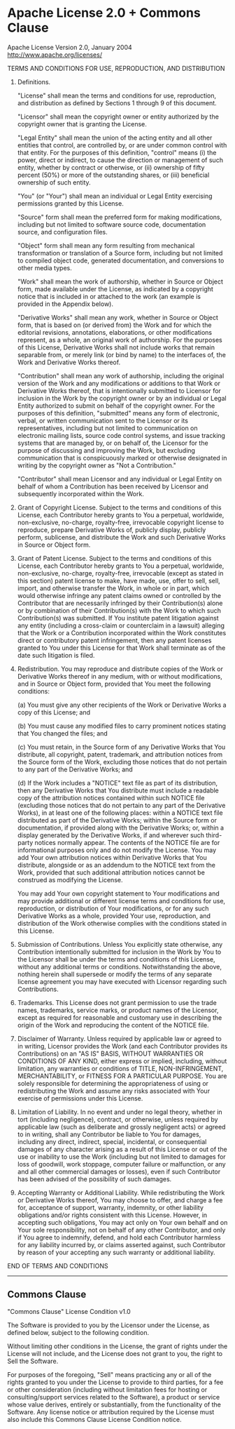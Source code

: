 # Apache License 2.0 + Commons Clause

Apache License
Version 2.0, January 2004
http://www.apache.org/licenses/

TERMS AND CONDITIONS FOR USE, REPRODUCTION, AND DISTRIBUTION

1. Definitions.

   "License" shall mean the terms and conditions for use, reproduction, 
   and distribution as defined by Sections 1 through 9 of this document.

   "Licensor" shall mean the copyright owner or entity authorized by 
   the copyright owner that is granting the License.

   "Legal Entity" shall mean the union of the acting entity and all 
   other entities that control, are controlled by, or are under common 
   control with that entity. For the purposes of this definition, 
   "control" means (i) the power, direct or indirect, to cause the 
   direction or management of such entity, whether by contract or 
   otherwise, or (ii) ownership of fifty percent (50%) or more of the 
   outstanding shares, or (iii) beneficial ownership of such entity.

   "You" (or "Your") shall mean an individual or Legal Entity 
   exercising permissions granted by this License.

   "Source" form shall mean the preferred form for making modifications, 
   including but not limited to software source code, documentation 
   source, and configuration files.

   "Object" form shall mean any form resulting from mechanical 
   transformation or translation of a Source form, including but 
   not limited to compiled object code, generated documentation, 
   and conversions to other media types.

   "Work" shall mean the work of authorship, whether in Source or 
   Object form, made available under the License, as indicated by 
   a copyright notice that is included in or attached to the work 
   (an example is provided in the Appendix below).

   "Derivative Works" shall mean any work, whether in Source or Object 
   form, that is based on (or derived from) the Work and for which the 
   editorial revisions, annotations, elaborations, or other modifications 
   represent, as a whole, an original work of authorship. For the 
   purposes of this License, Derivative Works shall not include works 
   that remain separable from, or merely link (or bind by name) to the 
   interfaces of, the Work and Derivative Works thereof.

   "Contribution" shall mean any work of authorship, including the 
   original version of the Work and any modifications or additions 
   to that Work or Derivative Works thereof, that is intentionally 
   submitted to Licensor for inclusion in the Work by the copyright 
   owner or by an individual or Legal Entity authorized to submit 
   on behalf of the copyright owner. For the purposes of this 
   definition, "submitted" means any form of electronic, verbal, 
   or written communication sent to the Licensor or its 
   representatives, including but not limited to communication on 
   electronic mailing lists, source code control systems, and issue 
   tracking systems that are managed by, or on behalf of, the Licensor 
   for the purpose of discussing and improving the Work, but excluding 
   communication that is conspicuously marked or otherwise designated 
   in writing by the copyright owner as "Not a Contribution."

   "Contributor" shall mean Licensor and any individual or Legal Entity 
   on behalf of whom a Contribution has been received by Licensor and 
   subsequently incorporated within the Work.

2. Grant of Copyright License. Subject to the terms and conditions of 
   this License, each Contributor hereby grants to You a perpetual, 
   worldwide, non-exclusive, no-charge, royalty-free, irrevocable 
   copyright license to reproduce, prepare Derivative Works of, 
   publicly display, publicly perform, sublicense, and distribute 
   the Work and such Derivative Works in Source or Object form.

3. Grant of Patent License. Subject to the terms and conditions of 
   this License, each Contributor hereby grants to You a perpetual, 
   worldwide, non-exclusive, no-charge, royalty-free, irrevocable 
   (except as stated in this section) patent license to make, have 
   made, use, offer to sell, sell, import, and otherwise transfer 
   the Work, in whole or in part, which would otherwise infringe any 
   patent claims owned or controlled by the Contributor that are 
   necessarily infringed by their Contribution(s) alone or by 
   combination of their Contribution(s) with the Work to which 
   such Contribution(s) was submitted. If You institute patent 
   litigation against any entity (including a cross-claim or 
   counterclaim in a lawsuit) alleging that the Work or a 
   Contribution incorporated within the Work constitutes direct 
   or contributory patent infringement, then any patent licenses 
   granted to You under this License for that Work shall terminate 
   as of the date such litigation is filed.

4. Redistribution. You may reproduce and distribute copies of the 
   Work or Derivative Works thereof in any medium, with or without 
   modifications, and in Source or Object form, provided that You 
   meet the following conditions:

   (a) You must give any other recipients of the Work or Derivative 
       Works a copy of this License; and

   (b) You must cause any modified files to carry prominent notices 
       stating that You changed the files; and

   (c) You must retain, in the Source form of any Derivative Works 
       that You distribute, all copyright, patent, trademark, and 
       attribution notices from the Source form of the Work, 
       excluding those notices that do not pertain to any part of 
       the Derivative Works; and

   (d) If the Work includes a "NOTICE" text file as part of its 
       distribution, then any Derivative Works that You distribute 
       must include a readable copy of the attribution notices 
       contained within such NOTICE file (excluding those notices 
       that do not pertain to any part of the Derivative Works), 
       in at least one of the following places: within a NOTICE text 
       file distributed as part of the Derivative Works; within the 
       Source form or documentation, if provided along with the 
       Derivative Works; or, within a display generated by the 
       Derivative Works, if and wherever such third-party notices 
       normally appear. The contents of the NOTICE file are for 
       informational purposes only and do not modify the License. 
       You may add Your own attribution notices within Derivative 
       Works that You distribute, alongside or as an addendum to 
       the NOTICE text from the Work, provided that such additional 
       attribution notices cannot be construed as modifying the 
       License.

   You may add Your own copyright statement to Your modifications 
   and may provide additional or different license terms and 
   conditions for use, reproduction, or distribution of Your 
   modifications, or for any such Derivative Works as a whole, 
   provided Your use, reproduction, and distribution of the Work 
   otherwise complies with the conditions stated in this License.

5. Submission of Contributions. Unless You explicitly state 
   otherwise, any Contribution intentionally submitted for inclusion 
   in the Work by You to the Licensor shall be under the terms and 
   conditions of this License, without any additional terms or 
   conditions. Notwithstanding the above, nothing herein shall 
   supersede or modify the terms of any separate license agreement 
   you may have executed with Licensor regarding such Contributions.

6. Trademarks. This License does not grant permission to use the 
   trade names, trademarks, service marks, or product names of the 
   Licensor, except as required for reasonable and customary use 
   in describing the origin of the Work and reproducing the content 
   of the NOTICE file.

7. Disclaimer of Warranty. Unless required by applicable law or 
   agreed to in writing, Licensor provides the Work (and each 
   Contributor provides its Contributions) on an "AS IS" BASIS, 
   WITHOUT WARRANTIES OR CONDITIONS OF ANY KIND, either express or 
   implied, including, without limitation, any warranties or 
   conditions of TITLE, NON-INFRINGEMENT, MERCHANTABILITY, or 
   FITNESS FOR A PARTICULAR PURPOSE. You are solely responsible 
   for determining the appropriateness of using or redistributing 
   the Work and assume any risks associated with Your exercise 
   of permissions under this License.

8. Limitation of Liability. In no event and under no legal theory, 
   whether in tort (including negligence), contract, or otherwise, 
   unless required by applicable law (such as deliberate and grossly 
   negligent acts) or agreed to in writing, shall any Contributor be 
   liable to You for damages, including any direct, indirect, 
   special, incidental, or consequential damages of any character 
   arising as a result of this License or out of the use or inability 
   to use the Work (including but not limited to damages for loss of 
   goodwill, work stoppage, computer failure or malfunction, or any 
   and all other commercial damages or losses), even if such 
   Contributor has been advised of the possibility of such damages.

9. Accepting Warranty or Additional Liability. While redistributing 
   the Work or Derivative Works thereof, You may choose to offer, 
   and charge a fee for, acceptance of support, warranty, indemnity, 
   or other liability obligations and/or rights consistent with this 
   License. However, in accepting such obligations, You may act only 
   on Your own behalf and on Your sole responsibility, not on behalf 
   of any other Contributor, and only if You agree to indemnify, 
   defend, and hold each Contributor harmless for any liability 
   incurred by, or claims asserted against, such Contributor by reason 
   of your accepting any such warranty or additional liability.

END OF TERMS AND CONDITIONS

---

## Commons Clause

"Commons Clause" License Condition v1.0

The Software is provided to you by the Licensor under the License, as defined 
below, subject to the following condition.

Without limiting other conditions in the License, the grant of rights under the 
License will not include, and the License does not grant to you, the right to 
Sell the Software.

For purposes of the foregoing, "Sell" means practicing any or all of the rights 
granted to you under the License to provide to third parties, for a fee or other 
consideration (including without limitation fees for hosting or consulting/support 
services related to the Software), a product or service whose value derives, 
entirely or substantially, from the functionality of the Software. Any license 
notice or attribution required by the License must also include this Commons 
Clause License Condition notice.
